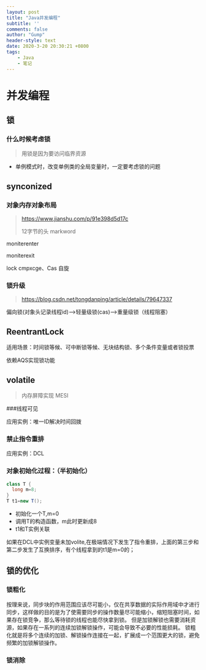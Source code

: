 ```yaml
---
layout: post
title: "Java并发编程"
subtitle: ''
comments: false
author: "Gump"
header-style: text
date: 2020-3-20 20:30:21 +0800
tags:
    - Java 
    - 笔记
---
```


# 并发编程

## 锁

### 什么时候考虑锁

> 用锁是因为要访问临界资源

- 单例模式时，改变单例类的全局变量时，一定要考虑锁的问题

## synconized

### 对象内存对象布局 

> https://www.jianshu.com/p/91e398d5d17c
>
> 12字节的头  markword

moniterenter

moniterexit 

lock cmpxcge、Cas 自旋

### 锁升级

> https://blog.csdn.net/tongdanping/article/details/79647337

偏向锁(对象头记录线程id)-->轻量级锁(cas)-->重量级锁（线程阻塞）



## ReentrantLock

适用场景：时间锁等候、可中断锁等候、无块结构锁、多个条件变量或者锁投票

依赖AQS实现锁功能

## volatile

> 内存屏障实现 MESI

###线程可见

应用实例：唯一ID解决时间回拨

### 禁止指令重排

应用实例：DCL

### 对象初始化过程：（半初始化）

```java
class T {
  long m=8;
}
T t1=new T();
```

- 初始化一个T,m=0
- 调用T的构造函数，m此时更新成8
- t1和T实例关联

如果在DCL中实例变量未加volite,在极端情况下发生了指令重排，上面的第三步和第二步发生了互换排序，有个线程拿到的t1是m=0的；

## 锁的优化

### 锁粗化

按理来说，同步块的作用范围应该尽可能小，仅在共享数据的实际作用域中才进行同步，这样做的目的是为了使需要同步的操作数量尽可能缩小，缩短阻塞时间，如果存在锁竞争，那么等待锁的线程也能尽快拿到锁。 
但是加锁解锁也需要消耗资源，如果存在一系列的连续加锁解锁操作，可能会导致不必要的性能损耗。 
锁粗化就是将多个连续的加锁、解锁操作连接在一起，扩展成一个范围更大的锁，避免频繁的加锁解锁操作。

### 锁消除


